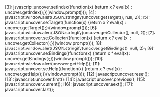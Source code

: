 [1]: javascript:uncover.toggle();
[2]: javascript:window.alert(uncover.getIndex());
[3]: javascript:uncover.setIndex((function(x) {return x ? eval(x) : uncover.getIndex();})(window.prompt()));
[4]: javascript:window.alert(JSON.stringify(uncover.getTarget(), null, 2));
[5]: javascript:uncover.setTarget((function(x) {return x ? eval(x) : uncover.getTarget();})(window.prompt()));
[6]: javascript:window.alert(JSON.stringify(uncover.getCollector(), null, 2));
[7]: javascript:uncover.setCollector((function(x) {return x ? eval(x) : uncover.getCollector();})(window.prompt()));
[8]: javascript:window.alert(JSON.stringify(uncover.getBindings(), null, 2));
[9]: javascript:uncover.setBindings((function(x) {return x ? eval(x) : uncover.getBindings();})(window.prompt()));
[10]: javascript:window.alert(uncover.getHelp());
[11]: javascript:uncover.setHelp((function(x) {return x ? eval(x) : uncover.getHelp();})(window.prompt()));
[12]: javascript:uncover.reset();
[13]: javascript:uncover.first();
[14]: javascript:uncover.previous();
[15]: javascript:uncover.current();
[16]: javascript:uncover.next();
[17]: javascript:uncover.last();
